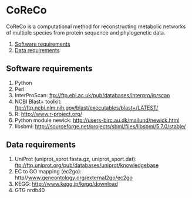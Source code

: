 # CoReCo

CoReCo is a computational method for reconstructing metabolic networks of multiple species from protein sequence and phylogenetic data.

1. [Software requirements](#software-requirements)
2. [Data requirements](#data-requirements)

## Software requirements

1. Python
2. Perl
3. InterProScan: ftp://ftp.ebi.ac.uk/pub/databases/interpro/iprscan
4. NCBI Blast+ toolkit: ftp://ftp.ncbi.nlm.nih.gov/blast/executables/blast+/LATEST/
5. R: http://www.r-project.org/
6. Python module newick: http://users-birc.au.dk/mailund/newick.html
7. libsbml: http://sourceforge.net/projects/sbml/files/libsbml/5.7.0/stable/

## Data requirements

1. UniProt (uniprot_sprot.fasta.gz, uniprot_sport.dat): ftp://ftp.uniprot.org/pub/databases/uniprot/knowledgebase
2. EC to GO mapping (ec2go): http//www.geneontology.org/external2go/ec2go
3. KEGG: http://www.kegg.jp/kegg/download
4. GTG nrdb40
